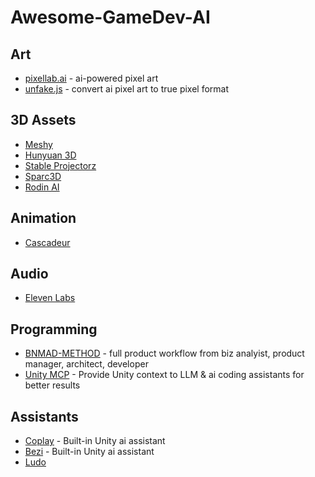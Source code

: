 # Awesome-GameDev-AI

## Art
- [pixellab.ai](https://www.pixellab.ai/) - ai-powered pixel art
- [unfake.js](https://github.com/jenissimo/unfake.js/) - convert ai pixel art to true pixel format

## 3D Assets
- [Meshy](meshy.ai)
- [Hunyuan 3D](https://3d.hunyuan.tencent.com/)
- [Stable Projectorz](https://stableprojectorz.com/)
- [Sparc3D](https://sparc3d.org/)
- [Rodin AI](https://hyper3d.ai/rodin)

## Animation
- [Cascadeur](https://cascadeur.com/)

## Audio
- [Eleven Labs](https://elevenlabs.io/)

## Programming
- [BNMAD-METHOD](https://github.com/bmadcode/BMAD-METHOD) - full product workflow from biz analyist, product manager, architect, developer
- [Unity MCP](https://mcpcursor.com/server/unity) - Provide Unity context to LLM & ai coding assistants for better results

## Assistants
- [Coplay](https://www.coplay.dev/) - Built-in Unity ai assistant
- [Bezi](https://www.bezi.com/) - Built-in Unity ai assistant
- [Ludo](https://ludo.ai/)
